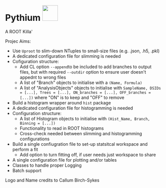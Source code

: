 # Pythium <img src="https://github.com/MoAly98/Pythium/blob/main/misc/pythium_logo.png?raw=true" width="50">

A ROOT Killa'

Projec Aims:
-  Use ```Uproot``` to slim-down NTuples to small-size files (e.g. .json, .h5, .pkl)
  -   A dedicated configuration file for slimming is needed 
  - Cofiguration structure:
    - Add CL option ```--append```to be included to add branches to output files, but with required ```--outdir``` option to ensure user doesn't appednt to wrong files
    - A list of "Branch" objects to initialise with a ```(Name, Formula)```
    - A list of "AnalysisObjects" objects to initialise with ```SampleName, DSIDs = [...], Trees = [...], ON_branches = [...], OFF_branches = [...])```
      where "ON" is to keep and "OFF" to remove
-  Build a histogram wrapper around ```hist``` package 
  - A dedicated configuration file for histogramming is needed
  - Configuration structure:
    - A list of Histogram objects to initialise with  ```(Hist_Name, Branch, Binning = [...])```
    - Functionality to read in ROOT histograms
    - Cross-check needed between slimming and histogramming configurations
- Build a single confiugration file to set-up statsitcal workspace and perform a fit 
  - Add option to turn fitting off, if user needs just workspace to share 
-  A single configuration file for plotting and/or tables
- Classes to handle proper Logging
- Batch support 

Logo and Name credits to Callum Birch-Sykes 
